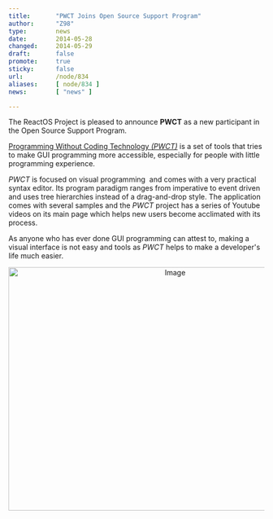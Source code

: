 ```yaml
---
title:       "PWCT Joins Open Source Support Program"
author:      "Z98"
type:        news
date:        2014-05-28
changed:     2014-05-29
draft:       false
promote:     true
sticky:      false
url:         /node/834
aliases:     [ node/834 ]
news:        [ "news" ]

---
```


<p>The ReactOS Project is pleased to announce <b>PWCT</b> as a new participant in the Open Source Support Program.</p><p><a href="http://doublesvsoop.sourceforge.net/">Programming Without Coding Technology <i>(PWCT)</i></a> is a set of tools that tries to make GUI programming more accessible, especially for people with little programming experience.</p><p><i>PWCT</i> is focused on visual programming&nbsp; and comes with a very practical syntax editor. Its program paradigm ranges from imperative to event driven and uses tree hierarchies instead of a drag-and-drop style. The application comes with several samples and the <i>PWCT</i> project has a series of Youtube videos on its main page which helps new users become acclimated with its process.</p><p>As anyone who has ever done GUI programming can attest to, making a visual interface is not easy and tools as <i>PWCT</i> helps to make a developer's life much easier.</p><p style="text-align: center;"><img alt="Image" class="imgp_img" src="/sites/default/files/imagepicker/4801/PWCT.png" height="478" width="640"></p>
